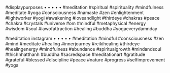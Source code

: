 
#displaypurposes
•
•
•
•
•
#meditation #spiritual #spirituality #mindfulness #meditate #yoga #consciousness #namaste #zen #enlightenment #lightworker #yogi #awakening #loveandlight #thirdeye #chakras #peace #chakra #crystals #universe #om #mindful #metaphysical #energy #wisdom #soul #lawofattraction #healing #buddha #yogaeverydamnday



#meditation instagram
•
•
•
•
•
#meditation #mindful #consciousness #zen #mind #meditate #healing #innerjourney #reikihealing #thirdeye #healingenergy #mindfulness #abundance #spiritualgrowth #mindandsoul #thichnhatthanh #buddha #sacredspace #meditationart #gratitude #grateful #blessed #discipline #peace #nature #progress #selfimprovement #yoga 

